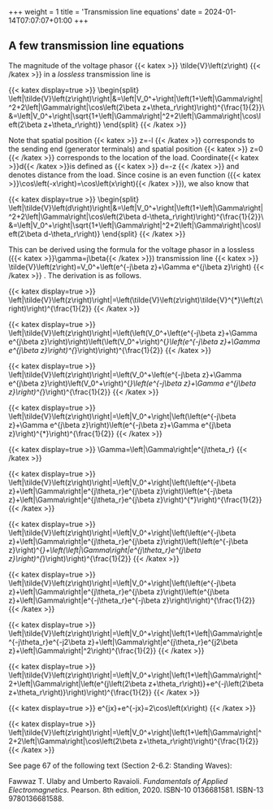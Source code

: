 +++
weight = 1
title = 'Transmission line equations'
date = 2024-01-14T07:07:07+01:00
+++
## A few transmission line equations

The magnitude of the voltage phasor
{{< katex >}}
\tilde{V}\left(z\right)
{{< /katex >}}
in a *lossless* transmission line is

{{< katex display=true >}}
\begin{split}
\left|\tilde{V}\left(z\right)\right|&=\left|V_0^+\right|\left(1+\left|\Gamma\right|^2+2\left|\Gamma\right|\cos\left(2\beta z+\theta_r\right)\right)^{\frac{1}{2}}\\
&=\left|V_0^+\right|\sqrt{1+\left|\Gamma\right|^2+2\left|\Gamma\right|\cos\left(2\beta z+\theta_r\right)}
\end{split}
{{< /katex >}}

Note that spatial position
{{< katex >}}
z=-l
{{< /katex >}}
corresponds to the sending end (generator terminals) and spatial position
{{< katex >}}
z=0
{{< /katex >}}
corresponds to the location of the load. Coordinate{{< katex >}}d{{< /katex >}}is defined as
{{< katex >}}
d=-z
{{< /katex >}}
and denotes distance from the load. Since cosine is an even function ({{< katex >}}\cos\left(-x\right)=\cos\left(x\right){{< /katex >}}), we also know that

{{< katex display=true >}}
\begin{split}
\left|\tilde{V}\left(d\right)\right|&=\left|V_0^+\right|\left(1+\left|\Gamma\right|^2+2\left|\Gamma\right|\cos\left(2\beta d-\theta_r\right)\right)^{\frac{1}{2}}\\
&=\left|V_0^+\right|\sqrt{1+\left|\Gamma\right|^2+2\left|\Gamma\right|\cos\left(2\beta d-\theta_r\right)}
\end{split}
{{< /katex >}}

This can be derived using the formula for the voltage phasor in a lossless ({{< katex >}}\gamma=j\beta{{< /katex >}}) transmission line
{{< katex >}}
\tilde{V}\left(z\right)=V_0^+\left(e^{-j\beta z}+\Gamma e^{j\beta z}\right)
{{< /katex >}}
. The derivation is as follows.

{{< katex display=true >}}
\left|\tilde{V}\left(z\right)\right|=\left(\tilde{V}\left(z\right)\tilde{V}^{*}\left(z\right)\right)^{\frac{1}{2}}
{{< /katex >}}

{{< katex display=true >}}
\left|\tilde{V}\left(z\right)\right|=\left(\left(V_0^+\left(e^{-j\beta z}+\Gamma e^{j\beta z}\right)\right)\left(\left(V_0^+\right)^{*}\left(e^{-j\beta z}+\Gamma e^{j\beta z}\right)^{*}\right)\right)^{\frac{1}{2}}
{{< /katex >}}

{{< katex display=true >}}
\left|\tilde{V}\left(z\right)\right|=\left(V_0^+\left(e^{-j\beta z}+\Gamma e^{j\beta z}\right)\left(V_0^+\right)^{*}\left(e^{-j\beta z}+\Gamma e^{j\beta z}\right)^{*}\right)^{\frac{1}{2}}
{{< /katex >}}

{{< katex display=true >}}
\left|\tilde{V}\left(z\right)\right|=\left|V_0^+\right|\left(\left(e^{-j\beta z}+\Gamma e^{j\beta z}\right)\left(e^{-j\beta z}+\Gamma e^{j\beta z}\right)^{*}\right)^{\frac{1}{2}}
{{< /katex >}}

{{< katex display=true >}}
\Gamma=\left|\Gamma\right|e^{j\theta_r}
{{< /katex >}}

{{< katex display=true >}}
\left|\tilde{V}\left(z\right)\right|=\left|V_0^+\right|\left(\left(e^{-j\beta z}+\left|\Gamma\right|e^{j\theta_r}e^{j\beta z}\right)\left(e^{-j\beta z}+\left|\Gamma\right|e^{j\theta_r}e^{j\beta z}\right)^{*}\right)^{\frac{1}{2}}
{{< /katex >}}

{{< katex display=true >}}
\left|\tilde{V}\left(z\right)\right|=\left|V_0^+\right|\left(\left(e^{-j\beta z}+\left|\Gamma\right|e^{j\theta_r}e^{j\beta z}\right)\left(\left(e^{-j\beta z}\right)^{*}+\left(\left|\Gamma\right|e^{j\theta_r}e^{j\beta z}\right)^{*}\right)\right)^{\frac{1}{2}}
{{< /katex >}}

{{< katex display=true >}}
\left|\tilde{V}\left(z\right)\right|=\left|V_0^+\right|\left(\left(e^{-j\beta z}+\left|\Gamma\right|e^{j\theta_r}e^{j\beta z}\right)\left(e^{j\beta z}+\left|\Gamma\right|e^{-j\theta_r}e^{-j\beta z}\right)\right)^{\frac{1}{2}}
{{< /katex >}}

{{< katex display=true >}}
\left|\tilde{V}\left(z\right)\right|=\left|V_0^+\right|\left(1+\left|\Gamma\right|e^{-j\theta_r}e^{-j2\beta z}+\left|\Gamma\right|e^{j\theta_r}e^{j2\beta z}+\left|\Gamma\right|^2\right)^{\frac{1}{2}}
{{< /katex >}}

{{< katex display=true >}}
\left|\tilde{V}\left(z\right)\right|=\left|V_0^+\right|\left(1+\left|\Gamma\right|^2+\left|\Gamma\right|\left(e^{j\left(2\beta z+\theta_r\right)}+e^{-j\left(2\beta z+\theta_r\right)}\right)\right)^{\frac{1}{2}}
{{< /katex >}}

{{< katex display=true >}}
e^{jx}+e^{-jx}=2\cos\left(x\right)
{{< /katex >}}

{{< katex display=true >}}
\left|\tilde{V}\left(z\right)\right|=\left|V_0^+\right|\left(1+\left|\Gamma\right|^2+2\left|\Gamma\right|\cos\left(2\beta z+\theta_r\right)\right)^{\frac{1}{2}}
{{< /katex >}}

See page 67 of the following text (Section 2-6.2: Standing Waves):

Fawwaz T. Ulaby and Umberto Ravaioli. *Fundamentals of Applied Electromagnetics*. Pearson. 8th edition, 2020. ISBN-10 0136681581. ISBN-13 9780136681588.
